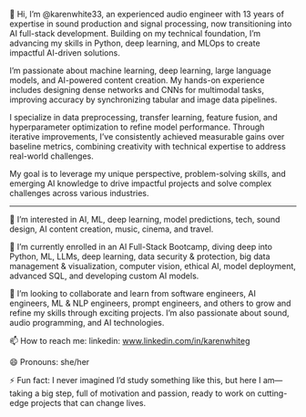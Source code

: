 👋 Hi, I’m @karenwhite33, an experienced audio engineer with 13 years of expertise in sound production and signal processing, now transitioning into AI full-stack development. Building on my technical foundation, I’m advancing my skills in Python, deep learning, and MLOps to create impactful AI-driven solutions.

I’m passionate about machine learning, deep learning, large language models, and AI-powered content creation. My hands-on experience includes designing dense networks and CNNs for multimodal tasks, improving accuracy by synchronizing tabular and image data pipelines.

I specialize in data preprocessing, transfer learning, feature fusion, and hyperparameter optimization to refine model performance. Through iterative improvements, I’ve consistently achieved measurable gains over baseline metrics, combining creativity with technical expertise to address real-world challenges.

My goal is to leverage my unique perspective, problem-solving skills, and emerging AI knowledge to drive impactful projects and solve complex challenges across various industries.

_________________________________________________________________

👀 I’m interested in AI, ML, deep learning, model predictions, tech, sound design, AI content creation, music, cinema, and travel.

🌱 I’m currently enrolled in an AI Full-Stack Bootcamp, diving deep into Python, ML, LLMs, deep learning, data security & protection, big data management & visualization, computer vision, ethical AI, model deployment, advanced SQL, and developing custom AI models.

💞️ I’m looking to collaborate and learn from software engineers, AI engineers, ML & NLP engineers, prompt engineers, and others to grow and refine my skills through exciting projects. I’m also passionate about sound, audio programming, and AI technologies.

📫 How to reach me: linkedin: www.linkedin.com/in/karenwhiteg

😄 Pronouns: she/her

⚡ Fun fact: I never imagined I’d study something like this, but here I am—taking a big step, full of motivation and passion, ready to work on cutting-edge projects that can change lives.

<!---
karenwhite33/karenwhite33 is a ✨ special ✨ repository because its `README.md` (this file) appears on your GitHub profile.
You can click the Preview link to take a look at your changes.
--->
